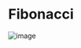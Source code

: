 # Fibonacci

![image](https://user-images.githubusercontent.com/62726118/218370132-5dee682e-dc85-4177-8843-ca32883d7a9e.png)
